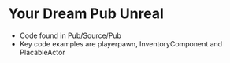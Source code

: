 # Your Dream Pub Unreal
 

* Code found in Pub/Source/Pub
* Key code examples are playerpawn, InventoryComponent and PlacableActor

